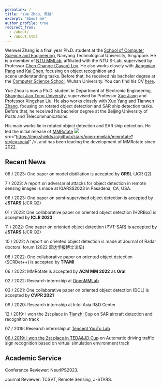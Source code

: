 ```yaml
---
permalink: /
title: "Yue Zhou, 周越"
excerpt: "About me"
author_profile: true
redirect_from: 
  - /about/
  - /about.html
---
```


Wenwei Zhang is a final year Ph.D. student at the [School of Computer Science and Engineering](http://scse.ntu.edu.sg/Pages/Home.aspx), Nanyang Technological University, Singapore. He is a member of [NTU MMLab](https://www.mmlab-ntu.com/), affiliated with the NTU S-Lab, supervised by Professor [Chen Change (Cavan) Loy](http://personal.ie.cuhk.edu.hk/~ccloy/).
He also works closely with [Jiangmiao Pang](https://oceanpang.github.io/) and [Kai Chen](http://chenkai.site/), focusing on object recognition and scene understanding tasks.
Before that, he received his bachelor degree at the [Computer Science School](http://cs.whu.edu.cn/), Wuhan University.
You can find his CV [here](/files/resume.pdf).

Yue Zhou is now a Ph.D. student in Department of Electronic Engineering, [Shanghai Jiao Tong University](https://ee.sjtu.edu.cn), supervised by Professor [Xue Jiang](https://sp.sjtu.edu.cn/) and Professor Xingzhao Liu. 
He also works closely with [Xue Yang](https://yangxue0827.github.io/) and [Tianwen Zhang](https://www.researchgate.net/profile/Tianwen-Zhang-4), focusing on rotated object detection and SAR ship detection tasks.
Before that, he received his bachelor degree at the Beijing University of Posts and Telecommunications.

His main works lie in rotated object detection and SAR ship detection. He led the initial release of [MMRotate](https://github.com/open-mmlab/mmrotate) <img src="https://img.shields.io/github/stars/open-mmlab/mmrotate?style=social" />src="https://img.shields.io/github/stars/open-mmlab/mmrotate?style=social" />, and has been leading the development of MMRotate since 2022.

Recent News
------------------------

08 / 2023: One paper on model distillation is accepted by <b>GRSL</b> (JCR Q2)

7 / 2023: A report on adversarial attacks for object detection in remote sensing images is made at IGARSS2023 in Pasadena, CA, USA.

06 / 2023: One paper on semi-supervised object detection is accepted by <b>JSTARS</b> (JCR Q2)

01 / 2023: One collaborative paper on oriented object detection (H2RBox) is accepted by <b>ICLR 2023</b>

11 / 2022: One paper on oriented object detection (PVT-SAR) is accepted by <b>JSTARS</b> (JCR Q2)

10 / 2022: A report on oriented object detection is made at Journal of Radar doctoral forum (2022 雷达学报博士论坛)

08 / 2022: One collaborative paper on oriented object detection (SCRDet++) is accepted by <b>TPAMI</b>

06 / 2022: MMRotate is accepted by <b>ACM MM 2022</b> as <b>Oral</b>

02 / 2022: Research internship at <a href="https://openmmlab.com/" target="_blank">OpenMMLab</a>

03 / 2021: One collaborative paper on oriented object detection (DCL) is accepted by <b>CVPR 2021</b>

09 / 2020: Research internship at Intel Asia R&D Center

12 / 2019: I won the 2st place in <a href="https://www.rsaicp.com/" target="_blank">Tianzhi Cup</a> on SAR aircraft detection and recognition track

07 / 2019: Research internship at <a href="https://open.youtu.qq.com/#/open" target="_blank">Tencent YouTu Lab

06 / 2019: I won the 2st place in <a href="https://beta-www.datafountain.cn/competitions/339" target="_blank">TEDA&JD Cup</a> on Automatic driving traffic sign recognition based on virtual simulation environment track


Academic Service
------------------------

Conference Reviewer: NeurIPS2023.

Journal Reviewer: TCSVT, Remote Sensing, J-STARS.
